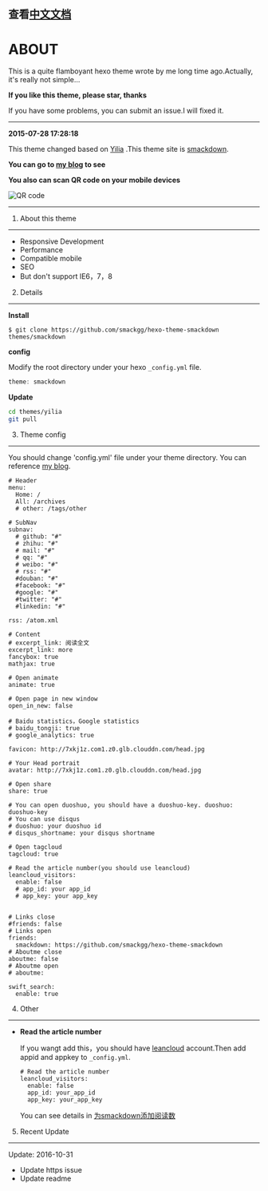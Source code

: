 查看[中文文档](https://github.com/smackgg/hexo-theme-smackdown/blob/master/READMEzh.md)
---
ABOUT
===
This is a quite flamboyant hexo theme wrote by me long time ago.Actually, it's really not simple...

**If you like this theme, please star, thanks**

If you have some problems, you can submit an issue.I will fixed it.

___

**2015-07-28 17:28:18**

This theme changed based on [Yilia](https://github.com/litten/hexo-theme-yilia) .This theme site is [smackdown](https://github.com/smackgg/hexo-theme-smackdown).

**You can go to [my blog](https://smackgg.github.io/blog) to see**

**You also can scan QR code on your mobile devices**

![QR code](http://7xkj1z.com1.z0.glb.clouddn.com/blog%E4%BA%8C%E7%BB%B4%E7%A0%81.png "GitHub Mark")

---

1. About this theme
---
- Responsive Development
- Performance
- Compatible mobile
- SEO
- But don't support IE6，7，8


2. Details
---
**Install**

```
$ git clone https://github.com/smackgg/hexo-theme-smackdown themes/smackdown
```

**config**

Modify the root directory under your hexo ```_config.yml``` file.
```js
theme: smackdown
```

**Update**
```Bash
cd themes/yilia
git pull
```

3. Theme config
---
You should change 'config.yml' file under your theme directory.
You can reference [my blog](https://github.com/smackgg/myHexo).

```
# Header
menu:
  Home: /
  All: /archives
  # other: /tags/other

# SubNav
subnav:
  # github: "#"
  # zhihu: "#"
  # mail: "#"
  # qq: "#"
  # weibo: "#"
  # rss: "#"
  #douban: "#"
  #facebook: "#"
  #google: "#"
  #twitter: "#"
  #linkedin: "#"

rss: /atom.xml

# Content
# excerpt_link: 阅读全文
excerpt_link: more
fancybox: true
mathjax: true

# Open animate
animate: true

# Open page in new window
open_in_new: false

# Baidu statistics，Google statistics
# baidu_tongji: true
# google_analytics: true

favicon: http://7xkj1z.com1.z0.glb.clouddn.com/head.jpg

# Your Head portrait
avatar: http://7xkj1z.com1.z0.glb.clouddn.com/head.jpg

# Open share
share: true

# You can open duoshuo, you should have a duoshuo-key. duoshuo: duoshuo-key
# You can use disqus
# duoshuo: your duoshuo id
# disqus_shortname: your disqus shortname

# Open tagcloud
tagcloud: true

# Read the article number(you should use leancloud)
leancloud_visitors:
  enable: false
  # app_id: your app_id
  # app_key: your app_key


# Links close
#friends: false
# Links open
friends:
  smackdown: https://github.com/smackgg/hexo-theme-smackdown
# Aboutme close
aboutme: false
# Aboutme open
# aboutme:

swift_search:
  enable: true
```

4. Other
---
- **Read the article number**

  If you wangt add this，you should have [leancloud](https://leancloud.cn) account.Then add appid and appkey to ```_config.yml```.
  ```
  # Read the article number
  leancloud_visitors:
    enable: false
    app_id: your_app_id
    app_key: your_app_key
  ```
  You can see details in [为smackdown添加阅读数](http://blog.smackdown.gebilaowu.cn/2016/10/31/hexo%E4%B8%BB%E9%A2%98%E6%B7%BB%E5%8A%A0%E9%98%85%E8%AF%BB%E6%95%B0/)



5. Recent Update
---

Update: 2016-10-31
- Update https issue
- Update readme

